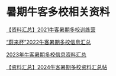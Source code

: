 

# 暑期牛客多校相关资料

[【资料汇总】2021牛客暑期多校训练营](https://ac.nowcoder.com/discuss/991934) 

[“蔚来杯”2022牛客暑期多校信息汇总](https://ac.nowcoder.com/discuss/944978) 


[2023年牛客暑期多校信息资料汇总](https://ac.nowcoder.com/discuss/1161248) 


[【资料汇总】2024牛客暑期多校资料汇总帖](https://www.nowcoder.com/discuss/612253976892862464) 

